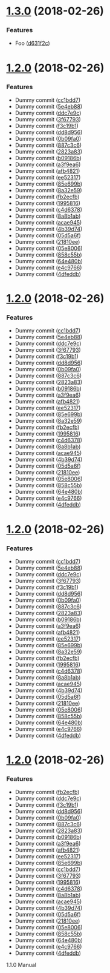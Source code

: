 <a name="1.3.0"></a>
# [1.3.0](https://github.com/sparkassen-hub/sih-semantic-release-config/compare/v1.2.0...v1.3.0) (2018-02-26)


### Features

* Foo ([d631f2c](https://github.com/sparkassen-hub/sih-semantic-release-config/commit/d631f2c))

<a name="1.2.0"></a>
# [1.2.0](https://github.com/sparkassen-hub/sih-semantic-release-config/compare/v1.1.0...v1.2.0) (2018-02-26)


### Features

* Dummy commit ([cc1bdd7](https://github.com/sparkassen-hub/sih-semantic-release-config/commit/cc1bdd7))
* Dummy commit ([5e4eb88](https://github.com/sparkassen-hub/sih-semantic-release-config/commit/5e4eb88))
* Dummy commit ([ddc7e9c](https://github.com/sparkassen-hub/sih-semantic-release-config/commit/ddc7e9c))
* Dummy commit ([3f67793](https://github.com/sparkassen-hub/sih-semantic-release-config/commit/3f67793))
* Dummy commit ([f3c19b1](https://github.com/sparkassen-hub/sih-semantic-release-config/commit/f3c19b1))
* Dummy commit ([dd8d956](https://github.com/sparkassen-hub/sih-semantic-release-config/commit/dd8d956))
* Dummy commit ([0b09fa0](https://github.com/sparkassen-hub/sih-semantic-release-config/commit/0b09fa0))
* Dummy commit ([887c3c6](https://github.com/sparkassen-hub/sih-semantic-release-config/commit/887c3c6))
* Dummy commit ([2823a83](https://github.com/sparkassen-hub/sih-semantic-release-config/commit/2823a83))
* Dummy commit ([b09186b](https://github.com/sparkassen-hub/sih-semantic-release-config/commit/b09186b))
* Dummy commit ([a3f9ea6](https://github.com/sparkassen-hub/sih-semantic-release-config/commit/a3f9ea6))
* Dummy commit ([afb4821](https://github.com/sparkassen-hub/sih-semantic-release-config/commit/afb4821))
* Dummy commit ([ee52317](https://github.com/sparkassen-hub/sih-semantic-release-config/commit/ee52317))
* Dummy commit ([85e699b](https://github.com/sparkassen-hub/sih-semantic-release-config/commit/85e699b))
* Dummy commit ([8a32e59](https://github.com/sparkassen-hub/sih-semantic-release-config/commit/8a32e59))
* Dummy commit ([fb2ecfb](https://github.com/sparkassen-hub/sih-semantic-release-config/commit/fb2ecfb))
* Dummy commit ([1995816](https://github.com/sparkassen-hub/sih-semantic-release-config/commit/1995816))
* Dummy commit ([c4d6378](https://github.com/sparkassen-hub/sih-semantic-release-config/commit/c4d6378))
* Dummy commit ([8a8b1ab](https://github.com/sparkassen-hub/sih-semantic-release-config/commit/8a8b1ab))
* Dummy commit ([acae945](https://github.com/sparkassen-hub/sih-semantic-release-config/commit/acae945))
* Dummy commit ([4b39d74](https://github.com/sparkassen-hub/sih-semantic-release-config/commit/4b39d74))
* Dummy commit ([05d5a6f](https://github.com/sparkassen-hub/sih-semantic-release-config/commit/05d5a6f))
* Dummy commit ([21810ee](https://github.com/sparkassen-hub/sih-semantic-release-config/commit/21810ee))
* Dummy commit ([05e8006](https://github.com/sparkassen-hub/sih-semantic-release-config/commit/05e8006))
* Dummy commit ([858c55b](https://github.com/sparkassen-hub/sih-semantic-release-config/commit/858c55b))
* Dummy commit ([64e480b](https://github.com/sparkassen-hub/sih-semantic-release-config/commit/64e480b))
* Dummy commit ([e4c9766](https://github.com/sparkassen-hub/sih-semantic-release-config/commit/e4c9766))
* Dummy commit ([4dfeddb](https://github.com/sparkassen-hub/sih-semantic-release-config/commit/4dfeddb))

<a name="1.2.0"></a>
# [1.2.0](https://github.com/sparkassen-hub/sih-semantic-release-config/compare/v1.1.0...v1.2.0) (2018-02-26)


### Features

* Dummy commit ([cc1bdd7](https://github.com/sparkassen-hub/sih-semantic-release-config/commit/cc1bdd7))
* Dummy commit ([5e4eb88](https://github.com/sparkassen-hub/sih-semantic-release-config/commit/5e4eb88))
* Dummy commit ([ddc7e9c](https://github.com/sparkassen-hub/sih-semantic-release-config/commit/ddc7e9c))
* Dummy commit ([3f67793](https://github.com/sparkassen-hub/sih-semantic-release-config/commit/3f67793))
* Dummy commit ([f3c19b1](https://github.com/sparkassen-hub/sih-semantic-release-config/commit/f3c19b1))
* Dummy commit ([dd8d956](https://github.com/sparkassen-hub/sih-semantic-release-config/commit/dd8d956))
* Dummy commit ([0b09fa0](https://github.com/sparkassen-hub/sih-semantic-release-config/commit/0b09fa0))
* Dummy commit ([887c3c6](https://github.com/sparkassen-hub/sih-semantic-release-config/commit/887c3c6))
* Dummy commit ([2823a83](https://github.com/sparkassen-hub/sih-semantic-release-config/commit/2823a83))
* Dummy commit ([b09186b](https://github.com/sparkassen-hub/sih-semantic-release-config/commit/b09186b))
* Dummy commit ([a3f9ea6](https://github.com/sparkassen-hub/sih-semantic-release-config/commit/a3f9ea6))
* Dummy commit ([afb4821](https://github.com/sparkassen-hub/sih-semantic-release-config/commit/afb4821))
* Dummy commit ([ee52317](https://github.com/sparkassen-hub/sih-semantic-release-config/commit/ee52317))
* Dummy commit ([85e699b](https://github.com/sparkassen-hub/sih-semantic-release-config/commit/85e699b))
* Dummy commit ([8a32e59](https://github.com/sparkassen-hub/sih-semantic-release-config/commit/8a32e59))
* Dummy commit ([fb2ecfb](https://github.com/sparkassen-hub/sih-semantic-release-config/commit/fb2ecfb))
* Dummy commit ([1995816](https://github.com/sparkassen-hub/sih-semantic-release-config/commit/1995816))
* Dummy commit ([c4d6378](https://github.com/sparkassen-hub/sih-semantic-release-config/commit/c4d6378))
* Dummy commit ([8a8b1ab](https://github.com/sparkassen-hub/sih-semantic-release-config/commit/8a8b1ab))
* Dummy commit ([acae945](https://github.com/sparkassen-hub/sih-semantic-release-config/commit/acae945))
* Dummy commit ([4b39d74](https://github.com/sparkassen-hub/sih-semantic-release-config/commit/4b39d74))
* Dummy commit ([05d5a6f](https://github.com/sparkassen-hub/sih-semantic-release-config/commit/05d5a6f))
* Dummy commit ([21810ee](https://github.com/sparkassen-hub/sih-semantic-release-config/commit/21810ee))
* Dummy commit ([05e8006](https://github.com/sparkassen-hub/sih-semantic-release-config/commit/05e8006))
* Dummy commit ([858c55b](https://github.com/sparkassen-hub/sih-semantic-release-config/commit/858c55b))
* Dummy commit ([64e480b](https://github.com/sparkassen-hub/sih-semantic-release-config/commit/64e480b))
* Dummy commit ([e4c9766](https://github.com/sparkassen-hub/sih-semantic-release-config/commit/e4c9766))
* Dummy commit ([4dfeddb](https://github.com/sparkassen-hub/sih-semantic-release-config/commit/4dfeddb))

<a name="1.2.0"></a>
# [1.2.0](https://github.com/sparkassen-hub/sih-semantic-release-config/compare/v1.1.0...v1.2.0) (2018-02-26)


### Features

* Dummy commit ([cc1bdd7](https://github.com/sparkassen-hub/sih-semantic-release-config/commit/cc1bdd7))
* Dummy commit ([5e4eb88](https://github.com/sparkassen-hub/sih-semantic-release-config/commit/5e4eb88))
* Dummy commit ([ddc7e9c](https://github.com/sparkassen-hub/sih-semantic-release-config/commit/ddc7e9c))
* Dummy commit ([3f67793](https://github.com/sparkassen-hub/sih-semantic-release-config/commit/3f67793))
* Dummy commit ([f3c19b1](https://github.com/sparkassen-hub/sih-semantic-release-config/commit/f3c19b1))
* Dummy commit ([dd8d956](https://github.com/sparkassen-hub/sih-semantic-release-config/commit/dd8d956))
* Dummy commit ([0b09fa0](https://github.com/sparkassen-hub/sih-semantic-release-config/commit/0b09fa0))
* Dummy commit ([887c3c6](https://github.com/sparkassen-hub/sih-semantic-release-config/commit/887c3c6))
* Dummy commit ([2823a83](https://github.com/sparkassen-hub/sih-semantic-release-config/commit/2823a83))
* Dummy commit ([b09186b](https://github.com/sparkassen-hub/sih-semantic-release-config/commit/b09186b))
* Dummy commit ([a3f9ea6](https://github.com/sparkassen-hub/sih-semantic-release-config/commit/a3f9ea6))
* Dummy commit ([afb4821](https://github.com/sparkassen-hub/sih-semantic-release-config/commit/afb4821))
* Dummy commit ([ee52317](https://github.com/sparkassen-hub/sih-semantic-release-config/commit/ee52317))
* Dummy commit ([85e699b](https://github.com/sparkassen-hub/sih-semantic-release-config/commit/85e699b))
* Dummy commit ([8a32e59](https://github.com/sparkassen-hub/sih-semantic-release-config/commit/8a32e59))
* Dummy commit ([fb2ecfb](https://github.com/sparkassen-hub/sih-semantic-release-config/commit/fb2ecfb))
* Dummy commit ([1995816](https://github.com/sparkassen-hub/sih-semantic-release-config/commit/1995816))
* Dummy commit ([c4d6378](https://github.com/sparkassen-hub/sih-semantic-release-config/commit/c4d6378))
* Dummy commit ([8a8b1ab](https://github.com/sparkassen-hub/sih-semantic-release-config/commit/8a8b1ab))
* Dummy commit ([acae945](https://github.com/sparkassen-hub/sih-semantic-release-config/commit/acae945))
* Dummy commit ([4b39d74](https://github.com/sparkassen-hub/sih-semantic-release-config/commit/4b39d74))
* Dummy commit ([05d5a6f](https://github.com/sparkassen-hub/sih-semantic-release-config/commit/05d5a6f))
* Dummy commit ([21810ee](https://github.com/sparkassen-hub/sih-semantic-release-config/commit/21810ee))
* Dummy commit ([05e8006](https://github.com/sparkassen-hub/sih-semantic-release-config/commit/05e8006))
* Dummy commit ([858c55b](https://github.com/sparkassen-hub/sih-semantic-release-config/commit/858c55b))
* Dummy commit ([64e480b](https://github.com/sparkassen-hub/sih-semantic-release-config/commit/64e480b))
* Dummy commit ([e4c9766](https://github.com/sparkassen-hub/sih-semantic-release-config/commit/e4c9766))
* Dummy commit ([4dfeddb](https://github.com/sparkassen-hub/sih-semantic-release-config/commit/4dfeddb))

<a name="1.2.0"></a>
# [1.2.0](https://github.com/sparkassen-hub/sih-semantic-release-config/compare/v1.1.0...v1.2.0) (2018-02-26)


### Features

* Dummy commit ([fb2ecfb](https://github.com/sparkassen-hub/sih-semantic-release-config/commit/fb2ecfb))
* Dummy commit ([ddc7e9c](https://github.com/sparkassen-hub/sih-semantic-release-config/commit/ddc7e9c))
* Dummy commit ([f3c19b1](https://github.com/sparkassen-hub/sih-semantic-release-config/commit/f3c19b1))
* Dummy commit ([dd8d956](https://github.com/sparkassen-hub/sih-semantic-release-config/commit/dd8d956))
* Dummy commit ([0b09fa0](https://github.com/sparkassen-hub/sih-semantic-release-config/commit/0b09fa0))
* Dummy commit ([887c3c6](https://github.com/sparkassen-hub/sih-semantic-release-config/commit/887c3c6))
* Dummy commit ([2823a83](https://github.com/sparkassen-hub/sih-semantic-release-config/commit/2823a83))
* Dummy commit ([b09186b](https://github.com/sparkassen-hub/sih-semantic-release-config/commit/b09186b))
* Dummy commit ([a3f9ea6](https://github.com/sparkassen-hub/sih-semantic-release-config/commit/a3f9ea6))
* Dummy commit ([afb4821](https://github.com/sparkassen-hub/sih-semantic-release-config/commit/afb4821))
* Dummy commit ([ee52317](https://github.com/sparkassen-hub/sih-semantic-release-config/commit/ee52317))
* Dummy commit ([85e699b](https://github.com/sparkassen-hub/sih-semantic-release-config/commit/85e699b))
* Dummy commit ([cc1bdd7](https://github.com/sparkassen-hub/sih-semantic-release-config/commit/cc1bdd7))
* Dummy commit ([3f67793](https://github.com/sparkassen-hub/sih-semantic-release-config/commit/3f67793))
* Dummy commit ([1995816](https://github.com/sparkassen-hub/sih-semantic-release-config/commit/1995816))
* Dummy commit ([c4d6378](https://github.com/sparkassen-hub/sih-semantic-release-config/commit/c4d6378))
* Dummy commit ([8a8b1ab](https://github.com/sparkassen-hub/sih-semantic-release-config/commit/8a8b1ab))
* Dummy commit ([acae945](https://github.com/sparkassen-hub/sih-semantic-release-config/commit/acae945))
* Dummy commit ([4b39d74](https://github.com/sparkassen-hub/sih-semantic-release-config/commit/4b39d74))
* Dummy commit ([05d5a6f](https://github.com/sparkassen-hub/sih-semantic-release-config/commit/05d5a6f))
* Dummy commit ([21810ee](https://github.com/sparkassen-hub/sih-semantic-release-config/commit/21810ee))
* Dummy commit ([05e8006](https://github.com/sparkassen-hub/sih-semantic-release-config/commit/05e8006))
* Dummy commit ([858c55b](https://github.com/sparkassen-hub/sih-semantic-release-config/commit/858c55b))
* Dummy commit ([64e480b](https://github.com/sparkassen-hub/sih-semantic-release-config/commit/64e480b))
* Dummy commit ([e4c9766](https://github.com/sparkassen-hub/sih-semantic-release-config/commit/e4c9766))
* Dummy commit ([4dfeddb](https://github.com/sparkassen-hub/sih-semantic-release-config/commit/4dfeddb))

1.1.0 Manual
